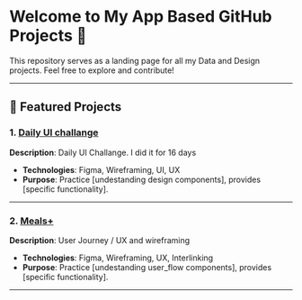 # Welcome to My App Based GitHub Projects 👋

This repository serves as a landing page for all my Data and Design projects. Feel free to explore and contribute!

---

## 🚀 Featured Projects

### 1. [Daily UI challange ](https://www.figma.com/design/qYxf0lKaGUDlME5RxPsuAj/Daily-Ui?node-id=0-1&node-type=canvas)
**Description**: Daily UI Challange. I did it for 16 days

- **Technologies**: Figma, Wireframing, UI, UX
- **Purpose**: Practice [undestanding design components], provides [specific functionality].

---

### 2. [Meals+ ](https://www.figma.com/proto/rNuu6fOscyXUrgXyMTjUt2/Google-UX-Certification?node-id=1-57&viewport=241%2C48%2C1.3&scaling=scale-down&page-id=0%3A1&starting-point-node-id=1%3A4)
**Description**: User Journey / UX and wireframing

- **Technologies**: Figma, Wireframing, UX, Interlinking 
- **Purpose**: Practice [undestanding user_flow components], provides [specific functionality].

---



